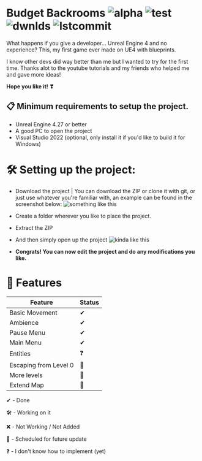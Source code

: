 # Budget Backrooms ![alpha](https://img.shields.io/github/v/release/DavidJoacaRo/Budget-Backrooms) ![test](https://img.shields.io/github/repo-size/DavidJoacaRo/Budget-Backrooms) ![dwnlds](https://img.shields.io/github/downloads/DavidJoacaRo/Budget-Backrooms/ALPHA/total) ![lstcommit](https://img.shields.io/github/last-commit/DavidJoacaRo/Budget-Backrooms)
What happens if you give a developer... Unreal Engine 4 and no experience? This, my first game ever made on UE4 with blueprints.

I know other devs did way better than me but I wanted to try for the first time.
Thanks alot to the youtube tutorials and my friends who helped me and gave more ideas!

**Hope you like it! ❣**

## 📋 Minimum requirements to setup the project.

* Unreal Engine 4.27 or better
* A good PC to open the project
* Visual Studio 2022 (optional, only install it if you'd like to build it for Windows)



# 🛠 Setting up the project:

* Download the project | You can download the ZIP or clone it with git, or just use whatever you're familiar with, an example can be found in the screenshot below: ![something like this](https://cdn.upload.systems/uploads/qRf7X7qy.png)



* Create a folder wherever you like to place the project.
* Extract the ZIP
* And then simply open up the project ![kinda like this](https://cdn.upload.systems/uploads/rlCjlmMr.png)



* **Congrats! You can now edit the project and do any modifications you like.**

# 📔 Features

|Feature|Status|
|---|---|
|Basic Movement| ✔
|Ambience| ✔
|Pause Menu|✔
|Main Menu|✔
|Entities|❓
|Escaping from Level 0|📅
|More levels|📅
|Extend Map|📅


✔ - Done

🛠 - Working on it

❌ - Not Working / Not Added

📅 - Scheduled for future update

❓ - I don't know how to implement (yet)
